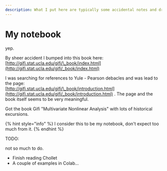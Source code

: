 ```yaml
---
description: What I put here are typically some accidental notes and draft presentations.
---
```


# My notebook

yep.

By sheer accident I bumped into this book here: [http://gifi.stat.ucla.edu/gifi/\_book/index.html](http://gifi.stat.ucla.edu/gifi/_book/index.html)  
  
I was searching for references to Yule - Pearson debacles and was lead to the page:  
[http://gifi.stat.ucla.edu/gifi/\_book/introduction.html](http://gifi.stat.ucla.edu/gifi/_book/introduction.html) . The page and the book itself seems to be very meaningful.

Got the book Gifi "Multivariate Nonlinear Analysis" with lots of historical excursions. 

{% hint style="info" %}
I consider this to be my notebook, don't expect too much from it.
{% endhint %}

TODO:

not so much to do.


* Finish reading Chollet
* A couple of examples in Colab...

